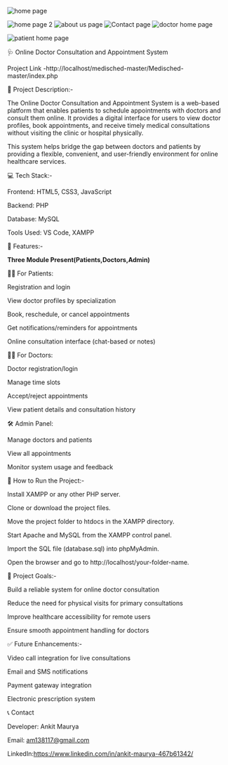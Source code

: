 

![home page](https://github.com/user-attachments/assets/3d41cc41-b164-41ec-830d-6757ea76f27e)

![home page 2](https://github.com/user-attachments/assets/c0e0f926-0ddd-4b3d-8064-47783da0da09)
![about us  page](https://github.com/user-attachments/assets/3f56b67f-dcd0-4a0e-b67a-a60c6b4dbb40)
![Contact page](https://github.com/user-attachments/assets/59b0a377-f961-4f39-a20a-cef40bb5c6ed)
![doctor home page](https://github.com/user-attachments/assets/569ac6d3-ecd1-400d-bc3d-fc416832f579)

![patient home page](https://github.com/user-attachments/assets/2bc93cc6-0e67-4f65-853c-0f001e440940)

🩺 Online Doctor Consultation and Appointment System

Project Link -http://localhost/medisched-master/Medisched-master/index.php

📌 Project Description:-

The Online Doctor Consultation and Appointment System is a web-based platform that enables patients to schedule appointments with doctors and consult them online. It provides a digital interface for users to view doctor profiles, book appointments, and receive timely medical consultations without visiting the clinic or hospital physically.

This system helps bridge the gap between doctors and patients by providing a flexible, convenient, and user-friendly environment for online healthcare services.

💻 Tech Stack:-

Frontend: HTML5, CSS3, JavaScript

Backend: PHP

Database: MySQL

Tools Used: VS Code, XAMPP

🧩 Features:- 

**Three Module Present(Patients,Doctors,Admin)**

👨‍⚕️ For Patients:

Registration and login

View doctor profiles by specialization

Book, reschedule, or cancel appointments

Get notifications/reminders for appointments

Online consultation interface (chat-based or notes)

👩‍⚕️ For Doctors:

Doctor registration/login

Manage time slots

Accept/reject appointments

View patient details and consultation history

🛠️ Admin Panel:

Manage doctors and patients

View all appointments

Monitor system usage and feedback

🚀 How to Run the Project:-

Install XAMPP or any other PHP server.

Clone or download the project files.

Move the project folder to htdocs in the XAMPP directory.

Start Apache and MySQL from the XAMPP control panel.

Import the SQL file (database.sql) into phpMyAdmin.

Open the browser and go to http://localhost/your-folder-name.

🧠 Project Goals:-

Build a reliable system for online doctor consultation

Reduce the need for physical visits for primary consultations

Improve healthcare accessibility for remote users

Ensure smooth appointment handling for doctors

✅ Future Enhancements:-

Video call integration for live consultations

Email and SMS notifications

Payment gateway integration

Electronic prescription system

📞 Contact

Developer: Ankit Maurya

Email: am138117@gmail.com

LinkedIn:https://www.linkedin.com/in/ankit-maurya-467b61342/
